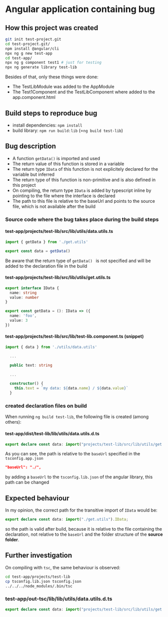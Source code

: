 # Angular application containing bug

## How this project was created

```bash
git init test-project.git
cd test-project.git/
npm install @angular/cli
npx ng g new test-app
cd test-app/
npx ng g component test1 # just for testing
npx ng generate library test-lib
```

Besides of that, only these things were done:

* The TestLibModule was added to the AppModule
* The Test1Component and the TestLibComponent where added to the app.component.html

## Build steps to reproduce bug

* install dependencies: `npm install`
* build library: `npm run build:lib` (=`ng build test-lib`)

## Bug description

* A function `getData()` is imported and used
* The return value of this function is stored in a variable
* The return type `IData` of this function is not explicitely declared for the variable but inferred
* The return type of this function is non-primitive and is also defined in this project
* On compiling, the return type `IData` is added by typescript inline by pointing to the file where the interface is declared
* The path to this file is relative to the baseUrl and points to the source file, which is not available after the build

### Source code where the bug takes place during the build steps

#### test-app/projects/test-lib/src/lib/utils/data.utils.ts
```ts
import { getData } from './get.utils'

export const data = getData()
```
Be aware that the return type of `getData() ` is not specified and will be added to the declaration file in the build

#### test-app/projects/test-lib/src/lib/utils/get.utils.ts
```ts
export interface IData {
  name: string
  value: number
}

export const getData = (): IData => ({
  name: 'foo',
  value: 3
})
```

#### test-app/projects/test-lib/src/lib/test-lib.component.ts (snippet)
```ts
import { data } from './utils/data.utils'

  ...

  public text: string
  
  ...

  constructor() {
    this.text = `my data: ${data.name} / ${data.value}`
  }
```

### created declaration files on build
When running `ng build test-lib`, the following file is created (among others):

#### test-app/dist/test-lib/lib/utils/data.utils.d.ts
```ts
export declare const data: import("projects/test-lib/src/lib/utils/get.utils").IData;
```

As you can see, the path is relative to the `baseUrl` specified in the `tsconfig.app.json`

```json
"baseUrl": "./",
```

by adding a `baseUrl` to the `tsconfig.lib.json` of the angular library, this path can be changed

## Expected behaviour

In my opinion, the correct path for the transitive import of `IData` would be:

```ts
export declare const data: import("./get.utils").IData;
```

so the path is valid after build, because it is relative to the file containing the declaration, not relative to the `baseUrl` and the folder structure of the **source folder**.

## Further investigation

On compiling with `tsc`, the same behaviour is observed:

```bash
cd test-app/projects/test-lib
cp tsconfig.lib.json tsconfig.json
../../../node_modules/.bin/tsc
```
### test-app/out-tsc/lib/lib/utils/data.utils.d.ts

```ts
export declare const data: import("projects/test-lib/src/lib/utils/get.utils").IData;
```
